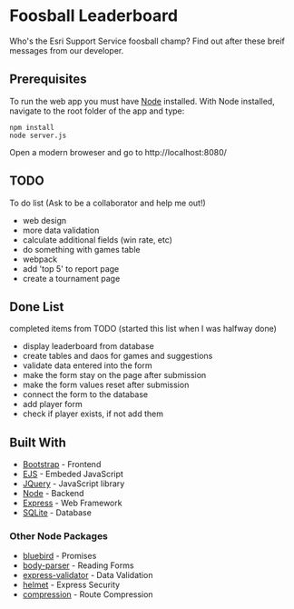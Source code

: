 # Foosball Leaderboard

Who's the Esri Support Service foosball champ? Find out after these breif messages from our developer.

## Prerequisites

To run the web app you must have [Node](https://nodejs.org/en/) installed. With Node installed, navigate to the root folder of the app and type:

```
npm install
node server.js
```
Open a modern broweser and go to http://localhost:8080/

## TODO
To do list (Ask to be a collaborator and help me out!)
* web design
* more data validation
* calculate additional fields (win rate, etc)
* do something with games table
* webpack
* add 'top 5' to report page
* create a tournament page

## Done List
completed items from TODO (started this list when I was halfway done)
* display leaderboard from database
* create tables and daos for games and suggestions
* validate data entered into the form
* make the form stay on the page after submission
* make the form values reset after submission
* connect the form to the database
* add player form
* check if player exists, if not add them


## Built With
* [Bootstrap](https://getbootstrap.com/) - Frontend
* [EJS](https://ejs.co/) - Embeded JavaScript
* [JQuery](https://jquery.com/) - JavaScript library
* [Node](https://nodejs.org/en/) - Backend
* [Express](https://expressjs.com/) - Web Framework
* [SQLite](https://www.sqlite.org/index.html) - Database

### Other Node Packages
* [bluebird](http://bluebirdjs.com/docs/getting-started.html) - Promises
* [body-parser](https://www.npmjs.com/package/body-parser) - Reading Forms
* [express-validator](https://express-validator.github.io/docs/) - Data Validation
* [helmet](https://helmetjs.github.io/) - Express Security
* [compression](https://www.npmjs.com/package/compression) - Route Compression
